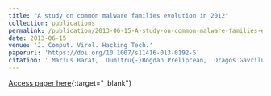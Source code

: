 ```yaml
---
title: "A study on common malware families evolution in 2012"
collection: publications
permalink: /publication/2013-06-15-A-study-on-common-malware-families-evolution-in-2012
date: 2013-06-15
venue: 'J. Comput. Virol. Hacking Tech.'
paperurl: 'https://doi.org/10.1007/s11416-013-0192-5'
citation: ' Marius Barat,  Dumitru{-}Bogdan Prelipcean,  Dragos Gavrilut, &quot;A study on common malware families evolution in 2012.&quot; J. Comput. Virol. Hacking Tech., 2013.'
---
```

[Access paper here](https://doi.org/10.1007/s11416-013-0192-5){:target="_blank"}
